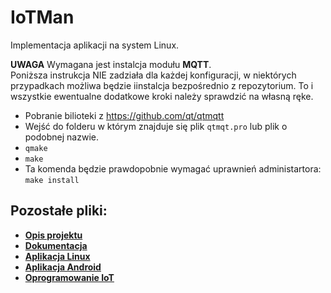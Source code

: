 # IoTMan
Implementacja aplikacji na system Linux.

**UWAGA** Wymagana jest instalcja modułu **MQTT**.
<br/> Poniższa instrukcja NIE zadziała dla każdej konfiguracji, w niektórych przypadkach możliwa będzie iinstalcja bezpośrednio z repozytorium. To i wszystkie ewentualne dodatkowe kroki należy sprawdzić na własną ręke.
* Pobranie bilioteki z https://github.com/qt/qtmqtt
* Wejść do folderu w którym znajduje się plik ```qtmqt.pro``` lub plik o podobnej nazwie.
* ```qmake```
* ```make```
* Ta komenda będzie prawdopobnie wymagać uprawnień administartora: ```make install```


## Pozostałe pliki:

* **[Opis projektu](https://github.com/AdamStudies-PWR/ProjektZespolowyPWR/tree/master)**
* **[Dokumentacja](https://github.com/AdamStudies-PWR/ProjektZespolowyPWR/tree/Dokumentacja)**
* **[Aplikacja Linux](https://github.com/AdamStudies-PWR/ProjektZespolowyPWR/tree/Linux)**
* **[Aplikacja Android](https://github.com/AdamStudies-PWR/ProjektZespolowyPWR/tree/Android)**
* **[Oprogramowanie IoT](https://github.com/AdamStudies-PWR/ProjektZespolowyPWR/tree/IoT)**
